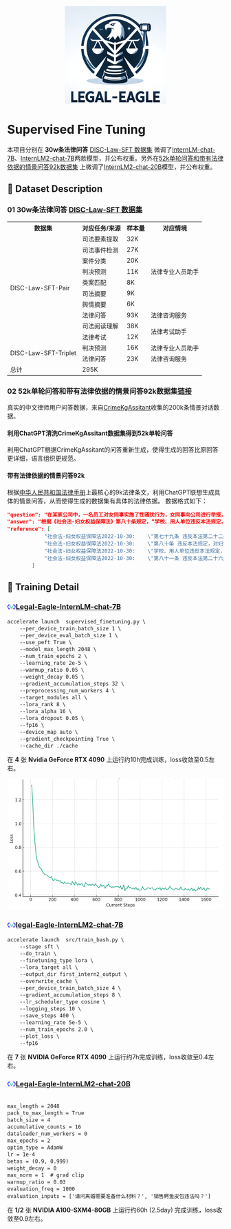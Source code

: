 <div align="center">
  
![Image](../img/logo.png)

</div><div align="left">
<h1>Supervised Fine Tuning
</h1>
</div>

本项目分别在 **30w条法律问答** [DISC-Law-SFT 数据集](https://huggingface.co/datasets/ShengbinYue/DISC-Law-SFT) 微调了[InternLM-chat-7B](https://huggingface.co/internlm/internlm-chat-7b)、[InternLM2-chat-7B](https://huggingface.co/internlm/internlm2-chat-7b)两款模型，并公布权重。另外在[52k单轮问答和带有法律依据的情景问答92k数据集](https://github.com/LiuHC0428/LAW-GPT) 上微调了[InternLM2-chat-20B](https://huggingface.co/internlm/internlm2-chat-20b)模型，并公布权重。

## 📄 Dataset Description

### 01 30w条法律问答 [DISC-Law-SFT 数据集](https://huggingface.co/datasets/ShengbinYue/DISC-Law-SFT) 

<table>
  <tr>
    <th>数据集</th>
    <th>对应任务/来源</th>
    <th>样本量</th>
    <th>对应情境</th>
  </tr>
  <tr>
    <td rowspan="10">DISC-Law-SFT-Pair</td>
    <td>司法要素提取</td>
    <td>32K</td>
    <td rowspan="7">法律专业人员助手</td>
  </tr>
  <tr>
    <td>司法事件检测</td>
    <td>27K</td>
  </tr>
  <tr>
    <td>案件分类</td>
    <td>20K</td>
  </tr>
  <tr>
    <td>判决预测</td>
    <td>11K</td>
  </tr>
  <tr>
    <td>类案匹配</td>
    <td>8K</td>
  </tr>
  <tr>
    <td>司法摘要</td>
    <td>9K</td>
  </tr>
  <tr>
    <td>舆情摘要</td>
    <td>6K</td>
  </tr>
  <tr>
    <td>法律问答</td>
    <td>93K</td>
    <td>法律咨询服务</td>
  </tr>
  <tr>
    <td>司法阅读理解</td>
    <td>38K</td>
    <td rowspan="2">法律考试助手</td>
  </tr>
  <tr>
    <td>法律考试</td>
    <td>12K</td>
  </tr>
  <tr>
    <td rowspan="2">DISC-Law-SFT-Triplet</td>
    <td>判决预测</td>
    <td>16K</td>
    <td>法律专业人员助手</td>
  </tr>
  <tr>
    <td>法律问答</td>
    <td>23K</td>
    <td>法律咨询服务</td>
  </tr>
  <tr>
    <td>总计</td>
    <td colspan="3">295K</td>
  </tr>
</table>

### 02 52k单轮问答和带有法律依据的情景问答92k数据集[链接](https://github.com/LiuHC0428/LAW-GPT) 
真实的中文律师用户问答数据，来自[CrimeKgAssitant](https://github.com/liuhuanyong/CrimeKgAssitant)收集的200k条情景对话数据。 

#### 利用ChatGPT清洗CrimeKgAssitant数据集得到52k单轮问答  


利用ChatGPT根据CrimeKgAssitant的问答重新生成，使得生成的回答比原回答更详细，语言组织更规范。
 
#### 带有法律依据的情景问答92k  

根据[中华人民共和国法律手册](https://github.com/RanKKI/LawRefBook)上最核心的9k法律条文，利用ChatGPT联想生成具体的情景问答，从而使得生成的数据集有具体的法律依据。
数据格式如下：
```json
"question": "在某家公司中，一名员工对女同事实施了性骚扰行为，女同事向公司进行举报，但公司却没有采取必要的措施来制止这种行为。\n\n公司未采取必要措施预防和制止性骚扰，导致女同事的权益受到侵害，该公司是否需要承担责任？"
"answer": "根据《社会法-妇女权益保障法》第八十条规定，“学校、用人单位违反本法规定，未采取必要措施预防和制止性骚扰，造成妇女权益受到侵害或者社会影响恶劣的，由上级机关或者主管部门责令改正；拒不改正或者情节严重的，依法对直接负责的主管人员和其他直接责任人员给予处分。”因此，该公司因为未采取必要措施预防和制止性骚扰行为，应该承担责任，并依法接受相关的处分。女同事可以向上级机关或主管部门进行申诉，要求该公司被责令改正，并对相关负责人员给予处分。"
"reference": [
            "社会法-妇女权益保障法2022-10-30:    \"第七十九条 违反本法第二十二条第二款规定，未履行报告义务的，依法对直接负责的主管人员和其他直接责任人员给予处分。\",\n",
            "社会法-妇女权益保障法2022-10-30:    \"第八十条 违反本法规定，对妇女实施性骚扰的，由公安机关给予批评教育或者出具告诫书，并由所在单位依法给予处分。\",\n",
            "社会法-妇女权益保障法2022-10-30:    \"学校、用人单位违反本法规定，未采取必要措施预防和制止性骚扰，造成妇女权益受到侵害或者社会影响恶劣的，由上级机关或者主管部门责令改正；拒不改正或者情节严重的，依法对直接负责的主管人员和其他直接责任人员给予处分。\",\n",
            "社会法-妇女权益保障法2022-10-30:    \"第八十一条 违反本法第二十六条规定，未履行报告等义务的，依法给予警告、责令停业整顿或者吊销营业执照、吊销相关许可证，并处一万元以上五万元以下罚款。\",\n"
        ]
```

## 🔎 Training Detail

### [<img src="../img/modelscope_logo.png" width="20px" />Legal-Eagle-InternLM-chat-7B](https://www.modelscope.cn/models/wangzixinxinxin/Legal-Eagle-InternLM-chat-7B-Merged)  

```
accelerate launch  supervised_finetuning.py \
    --per_device_train_batch_size 1 \
    --per_device_eval_batch_size 1 \
    --use_peft True \
    --model_max_length 2048 \
    --num_train_epochs 2 \
    --learning_rate 2e-5 \
    --warmup_ratio 0.05 \
    --weight_decay 0.05 \
    --gradient_accumulation_steps 32 \
    --preprocessing_num_workers 4 \
    --target_modules all \
    --lora_rank 8 \
    --lora_alpha 16 \
    --lora_dropout 0.05 \
    --fp16 \
    --device_map auto \
    --gradient_checkpointing True \
    --cache_dir ./cache

```
在 **4** 张 **Nvidia GeForce RTX 4090** 上运行约10h完成训练，loss收敛至0.5左右。

<div align="center">
  
![Image](../img/Legal-Eagle-InternLM2-chat-7B.png)

</div>

### [<img src="../img/modelscope_logo.png" width="20px" />legal-Eagle-InternLM2-chat-7B](https://www.modelscope.cn/models/wangzixinxinxin/Legal-Eagle-InternLM2-chat-7B-Merged) 

```
accelerate launch  src/train_bash.py \
    --stage sft \
    --do_train \
    --finetuning_type lora \
    --lora_target all \
    --output_dir first_intern2_output \
    --overwrite_cache \
    --per_device_train_batch_size 4 \
    --gradient_accumulation_steps 8 \
    --lr_scheduler_type cosine \
    --logging_steps 10 \
    --save_steps 400 \
    --learning_rate 5e-5 \
    --num_train_epochs 2.0 \
    --plot_loss \
    --fp16
```
在 **7** 张 **NVIDIA GeForce RTX 4090** 上运行约7h完成训练，loss收敛至0.4左右。

### [<img src="../img/modelscope_logo.png" width="20px" />Legal-Eagle-InternLM2-chat-20B](https://www.modelscope.cn/models/wangzixinxinxin/Legal-Eagle-InternLM2-chat-20B-Adapter)

```

max_length = 2048
pack_to_max_length = True
batch_size = 4 
accumulative_counts = 16
dataloader_num_workers = 0
max_epochs = 2
optim_type = AdamW
lr = 1e-4
betas = (0.9, 0.999)
weight_decay = 0
max_norm = 1  # grad clip
warmup_ratio = 0.03
evaluation_freq = 1000
evaluation_inputs = ['请问离婚需要准备什么材料？', '销售鳄鱼皮包违法吗？']

```
在 **1/2** 张 **NVIDIA A100-SXM4-80GB** 上运行约60h (2.5day) 完成训练，loss收敛至0.9左右。
